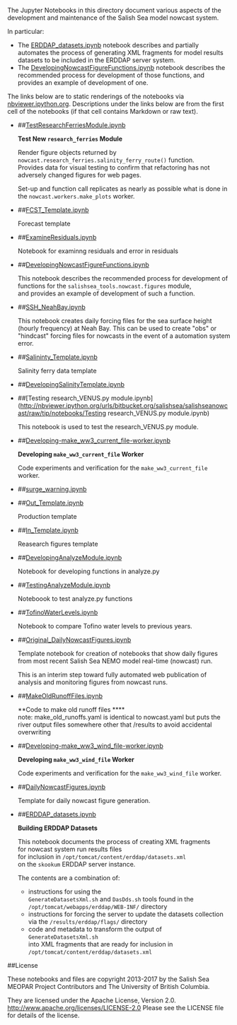 The Jupyter Notebooks in this directory document
various aspects of the development and maintenance of the Salish Sea
model nowcast system.

In particular:

* The [ERDDAP_datasets.ipynb](http://nbviewer.ipython.org/urls/bitbucket.org/salishsea/tools/raw/tip/SalishSeaNowcast/notebooks/ERDDAP_datasets.ipynb)
  notebook describes and partially automates the process of generating
  XML fragments for model results datasets to be included in the ERDDAP
  server system.
* The
[DevelopingNowcastFigureFunctions.ipynb](http://nbviewer.ipython.org/urls/bitbucket.org/salishsea/tools/raw/tip/SalishSeaNowcast/notebooks/DevelopingNowcastFigureFunctions.ipynb)
  notebook describes the recommended process for development of those functions,
  and provides an example of development of one.


The links below are to static renderings of the notebooks via
[nbviewer.ipython.org](http://nbviewer.ipython.org/).
Descriptions under the links below are from the first cell of the notebooks
(if that cell contains Markdown or raw text).

* ##[TestResearchFerriesModule.ipynb](http://nbviewer.ipython.org/urls/bitbucket.org/salishsea/salishseanowcast/raw/tip/notebooks/TestResearchFerriesModule.ipynb)  
    
    **Test New `research_ferries` Module**  
      
    Render figure objects returned by `nowcast.research_ferries.salinity_ferry_route()` function.  
    Provides data for visual testing to confirm that refactoring has not adversely changed figures for web pages.  
      
    Set-up and function call replicates as nearly as possible what is done in the `nowcast.workers.make_plots` worker.  

* ##[FCST_Template.ipynb](http://nbviewer.ipython.org/urls/bitbucket.org/salishsea/salishseanowcast/raw/tip/notebooks/FCST_Template.ipynb)  
    
    Forecast template  

* ##[ExamineResiduals.ipynb](http://nbviewer.ipython.org/urls/bitbucket.org/salishsea/salishseanowcast/raw/tip/notebooks/ExamineResiduals.ipynb)  
    
    Notebook for examinng residuals and error in residuals  

* ##[DevelopingNowcastFigureFunctions.ipynb](http://nbviewer.ipython.org/urls/bitbucket.org/salishsea/salishseanowcast/raw/tip/notebooks/DevelopingNowcastFigureFunctions.ipynb)  
    
    This notebook describes the recommended process for development of  
    functions for the `salishsea_tools.nowcast.figures` module,  
    and provides an example of development of such a function.  

* ##[SSH_NeahBay.ipynb](http://nbviewer.ipython.org/urls/bitbucket.org/salishsea/salishseanowcast/raw/tip/notebooks/SSH_NeahBay.ipynb)  
    
    This notebook creates daily forcing files for the sea surface height (hourly frequency) at Neah Bay. This can be used to create "obs" or "hindcast" forcing files for nowcasts in the event of a automation system error.  

* ##[Salininty_Template.ipynb](http://nbviewer.ipython.org/urls/bitbucket.org/salishsea/salishseanowcast/raw/tip/notebooks/Salininty_Template.ipynb)  
    
    Salinity ferry data template  

* ##[DevelopingSalinityTemplate.ipynb](http://nbviewer.ipython.org/urls/bitbucket.org/salishsea/salishseanowcast/raw/tip/notebooks/DevelopingSalinityTemplate.ipynb)  
    
* ##[Testing research_VENUS.py module.ipynb](http://nbviewer.ipython.org/urls/bitbucket.org/salishsea/salishseanowcast/raw/tip/notebooks/Testing research_VENUS.py module.ipynb)  
    
    This notebook is used to test the research_VENUS.py module.  

* ##[Developing-make_ww3_current_file-worker.ipynb](http://nbviewer.ipython.org/urls/bitbucket.org/salishsea/salishseanowcast/raw/tip/notebooks/Developing-make_ww3_current_file-worker.ipynb)  
    
    **Developing `make_ww3_current_file` Worker**  
      
    Code experiments and verification for the `make_ww3_current_file` worker.  

* ##[surge_warning.ipynb](http://nbviewer.ipython.org/urls/bitbucket.org/salishsea/salishseanowcast/raw/tip/notebooks/surge_warning.ipynb)  
    
* ##[Out_Template.ipynb](http://nbviewer.ipython.org/urls/bitbucket.org/salishsea/salishseanowcast/raw/tip/notebooks/Out_Template.ipynb)  
    
    Production template  

* ##[In_Template.ipynb](http://nbviewer.ipython.org/urls/bitbucket.org/salishsea/salishseanowcast/raw/tip/notebooks/In_Template.ipynb)  
    
    Reasearch figures template  

* ##[DevelopingAnalyzeModule.ipynb](http://nbviewer.ipython.org/urls/bitbucket.org/salishsea/salishseanowcast/raw/tip/notebooks/DevelopingAnalyzeModule.ipynb)  
    
    Notebook for developing functions in analyze.py  

* ##[TestingAnalyzeModule.ipynb](http://nbviewer.ipython.org/urls/bitbucket.org/salishsea/salishseanowcast/raw/tip/notebooks/TestingAnalyzeModule.ipynb)  
    
    Noteboook to test analyze.py functions  

* ##[TofinoWaterLevels.ipynb](http://nbviewer.ipython.org/urls/bitbucket.org/salishsea/salishseanowcast/raw/tip/notebooks/TofinoWaterLevels.ipynb)  
    
    Notebook to compare Tofino water levels to previous years.  

* ##[Original_DailyNowcastFigures.ipynb](http://nbviewer.ipython.org/urls/bitbucket.org/salishsea/salishseanowcast/raw/tip/notebooks/Original_DailyNowcastFigures.ipynb)  
    
    Template notebook for creation of notebooks that show daily figures  
    from most recent Salish Sea NEMO model real-time (nowcast) run.  
      
    This is an interim step toward fully automated web publication of  
    analysis and monitoring figures from nowcast runs.  

* ##[MakeOldRunoffFiles.ipynb](http://nbviewer.ipython.org/urls/bitbucket.org/salishsea/salishseanowcast/raw/tip/notebooks/MakeOldRunoffFiles.ipynb)  
    
    **Code to make old runoff files ****  
    note: make_old_runoffs.yaml is identical to nowcast.yaml but puts the river output files somewhere other that /results to avoid accidental overwriting  

* ##[Developing-make_ww3_wind_file-worker.ipynb](http://nbviewer.ipython.org/urls/bitbucket.org/salishsea/salishseanowcast/raw/tip/notebooks/Developing-make_ww3_wind_file-worker.ipynb)  
    
    **Developing `make_ww3_wind_file` Worker**  
      
    Code experiments and verification for the `make_ww3_wind_file` worker.  

* ##[DailyNowcastFigures.ipynb](http://nbviewer.ipython.org/urls/bitbucket.org/salishsea/salishseanowcast/raw/tip/notebooks/DailyNowcastFigures.ipynb)  
    
    Template for daily nowcast figure generation.  

* ##[ERDDAP_datasets.ipynb](http://nbviewer.ipython.org/urls/bitbucket.org/salishsea/salishseanowcast/raw/tip/notebooks/ERDDAP_datasets.ipynb)  
    
    **Building ERDDAP Datasets**  
      
    This notebook documents the process of creating XML fragments  
    for nowcast system run results files  
    for inclusion in `/opt/tomcat/content/erddap/datasets.xml`  
    on the `skookum` ERDDAP server instance.  
      
    The contents are a combination of:  
      
    * instructions for using the  
    `GenerateDatasetsXml.sh` and `DasDds.sh` tools found in the  
    `/opt/tomcat/webapps/erddap/WEB-INF/` directory  
    * instructions for forcing the server to update the datasets collection  
    via the `/results/erddap/flags/` directory  
    * code and metadata to transform the output of `GenerateDatasetsXml.sh`  
    into XML fragments that are ready for inclusion in `/opt/tomcat/content/erddap/datasets.xml`  


##License

These notebooks and files are copyright 2013-2017
by the Salish Sea MEOPAR Project Contributors
and The University of British Columbia.

They are licensed under the Apache License, Version 2.0.
http://www.apache.org/licenses/LICENSE-2.0
Please see the LICENSE file for details of the license.
